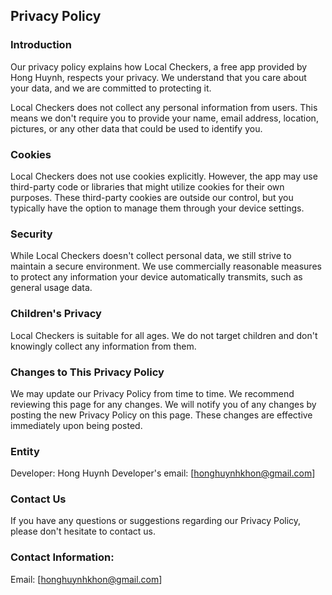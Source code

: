 Privacy Policy
----------------

### Introduction

Our privacy policy explains how Local Checkers, a free app provided by Hong Huynh, respects your privacy. We understand that you care about your data, and we are committed to protecting it.

Local Checkers does not collect any personal information from users. This means we don't require you to provide your name, email address, location, pictures, or any other data that could be used to identify you.

### Cookies

Local Checkers does not use cookies explicitly. However, the app may use third-party code or libraries that might utilize cookies for their own purposes. These third-party cookies are outside our control, but you typically have the option to manage them through your device settings.

### Security

While Local Checkers doesn't collect personal data, we still strive to maintain a secure environment. We use commercially reasonable measures to protect any information your device automatically transmits, such as general usage data.

### Children's Privacy

Local Checkers is suitable for all ages. We do not target children and don't knowingly collect any information from them.

### Changes to This Privacy Policy

We may update our Privacy Policy from time to time. We recommend reviewing this page for any changes. We will notify you of any changes by posting the new Privacy Policy on this page. These changes are effective immediately upon being posted. 

### Entity
Developer: Hong Huynh
Developer's email: [honghuynhkhon@gmail.com]

### Contact Us

If you have any questions or suggestions regarding our Privacy Policy, please don't hesitate to contact us.

### Contact Information:

Email: [honghuynhkhon@gmail.com] 

